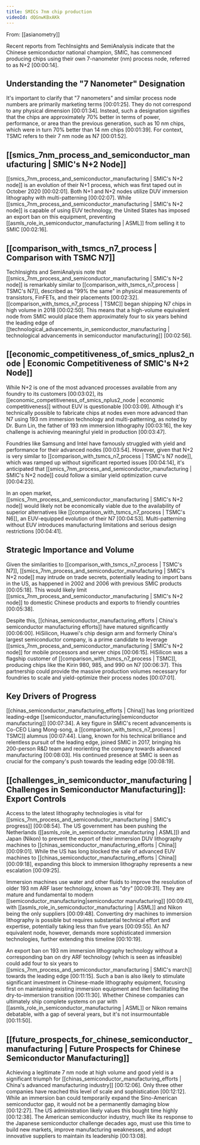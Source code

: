 ```yaml
---
title: SMICs 7nm chip production
videoId: dQGnwKBxAKk
---
```


From: [[asianometry]] <br/> 

Recent reports from TechInsights and SemiAnalysis indicate that the Chinese semiconductor national champion, SMIC, has commenced producing chips using their own 7-nanometer (nm) process node, referred to as N+2 <a class="yt-timestamp" data-t="00:00:14">[00:00:14]</a>.

## Understanding the "7 Nanometer" Designation

It's important to clarify that "7 nanometers" and similar process node numbers are primarily marketing terms <a class="yt-timestamp" data-t="00:01:25">[00:01:25]</a>. They do not correspond to any physical dimension <a class="yt-timestamp" data-t="00:01:34">[00:01:34]</a>. Instead, such a designation signifies that the chips are approximately 70% better in terms of power, performance, or area than the previous generation, such as 10 nm chips, which were in turn 70% better than 14 nm chips <a class="yt-timestamp" data-t="00:01:39">[00:01:39]</a>. For context, TSMC refers to their 7 nm node as N7 <a class="yt-timestamp" data-t="00:01:52">[00:01:52]</a>.

## [[smics_7nm_process_and_semiconductor_manufacturing | SMIC's N+2 Node]]

[[smics_7nm_process_and_semiconductor_manufacturing | SMIC's N+2 node]] is an evolution of their N+1 process, which was first taped out in October 2020 <a class="yt-timestamp" data-t="00:02:01">[00:02:01]</a>. Both N+1 and N+2 nodes utilize DUV immersion lithography with multi-patterning <a class="yt-timestamp" data-t="00:02:07">[00:02:07]</a>. While [[smics_7nm_process_and_semiconductor_manufacturing | SMIC's N+2 node]] is capable of using EUV technology, the United States has imposed an export ban on this equipment, preventing [[asmls_role_in_semiconductor_manufacturing | ASML]] from selling it to SMIC <a class="yt-timestamp" data-t="00:02:16">[00:02:16]</a>.

## [[comparison_with_tsmcs_n7_process | Comparison with TSMC N7]]

TechInsights and SemiAnalysis note that [[smics_7nm_process_and_semiconductor_manufacturing | SMIC's N+2 node]] is remarkably similar to [[comparison_with_tsmcs_n7_process | TSMC's N7]], described as "99% the same" in physical measurements of transistors, FinFETs, and their placements <a class="yt-timestamp" data-t="00:02:32">[00:02:32]</a>. [[comparison_with_tsmcs_n7_process | TSMC]] began shipping N7 chips in high volume in 2018 <a class="yt-timestamp" data-t="00:02:50">[00:02:50]</a>. This means that a high-volume equivalent node from SMIC would place them approximately four to six years behind the leading edge of [[technological_advancements_in_semiconductor_manufacturing | technological advancements in semiconductor manufacturing]] <a class="yt-timestamp" data-t="00:02:56">[00:02:56]</a>.

## [[economic_competitiveness_of_smics_nplus2_node | Economic Competitiveness of SMIC's N+2 Node]]

While N+2 is one of the most advanced processes available from any foundry to its customers <a class="yt-timestamp" data-t="00:03:02">[00:03:02]</a>, its [[economic_competitiveness_of_smics_nplus2_node | economic competitiveness]] without EUV is questionable <a class="yt-timestamp" data-t="00:03:09">[00:03:09]</a>. Although it's technically possible to fabricate chips at nodes even more advanced than N7 using 193 nm immersion technology and multi-patterning, as noted by Dr. Burn Lin, the father of 193 nm immersion lithography <a class="yt-timestamp" data-t="00:03:16">[00:03:16]</a>, the key challenge is achieving meaningful yield in production <a class="yt-timestamp" data-t="00:03:47">[00:03:47]</a>.

Foundries like Samsung and Intel have famously struggled with yield and performance for their advanced nodes <a class="yt-timestamp" data-t="00:03:54">[00:03:54]</a>. However, given that N+2 is very similar to [[comparison_with_tsmcs_n7_process | TSMC's N7 node]], which was ramped up without significant reported issues <a class="yt-timestamp" data-t="00:04:14">[00:04:14]</a>, it's anticipated that [[smics_7nm_process_and_semiconductor_manufacturing | SMIC's N+2 node]] could follow a similar yield optimization curve <a class="yt-timestamp" data-t="00:04:23">[00:04:23]</a>.

In an open market, [[smics_7nm_process_and_semiconductor_manufacturing | SMIC's N+2 node]] would likely not be economically viable due to the availability of superior alternatives like [[comparison_with_tsmcs_n7_process | TSMC's N6]], an EUV-equipped evolution of their N7 <a class="yt-timestamp" data-t="00:04:53">[00:04:53]</a>. Multi-patterning without EUV introduces manufacturing limitations and serious design restrictions <a class="yt-timestamp" data-t="00:04:41">[00:04:41]</a>.

## Strategic Importance and Volume

Given the similarities to [[comparison_with_tsmcs_n7_process | TSMC's N7]], [[smics_7nm_process_and_semiconductor_manufacturing | SMIC's N+2 node]] may intrude on trade secrets, potentially leading to import bans in the US, as happened in 2002 and 2006 with previous SMIC products <a class="yt-timestamp" data-t="00:05:18">[00:05:18]</a>. This would likely limit [[smics_7nm_process_and_semiconductor_manufacturing | SMIC's N+2 node]] to domestic Chinese products and exports to friendly countries <a class="yt-timestamp" data-t="00:05:38">[00:05:38]</a>.

Despite this, [[chinas_semiconductor_manufacturing_efforts | China's semiconductor manufacturing efforts]] have matured significantly <a class="yt-timestamp" data-t="00:06:00">[00:06:00]</a>. HiSilicon, Huawei's chip design arm and formerly China's largest semiconductor company, is a prime candidate to leverage [[smics_7nm_process_and_semiconductor_manufacturing | SMIC's N+2 node]] for mobile processors and server chips <a class="yt-timestamp" data-t="00:06:15">[00:06:15]</a>. HiSilicon was a flagship customer of [[comparison_with_tsmcs_n7_process | TSMC]], producing chips like the Kirin 980, 985, and 990 on N7 <a class="yt-timestamp" data-t="00:06:37">[00:06:37]</a>. This partnership could provide the massive production volumes necessary for foundries to scale and yield-optimize their process nodes <a class="yt-timestamp" data-t="00:07:01">[00:07:01]</a>.

## Key Drivers of Progress

[[chinas_semiconductor_manufacturing_efforts | China]] has long prioritized leading-edge [[semiconductor_manufacturing|semiconductor manufacturing]] <a class="yt-timestamp" data-t="00:07:34">[00:07:34]</a>. A key figure in SMIC's recent advancements is Co-CEO Liang Mong-song, a [[comparison_with_tsmcs_n7_process | TSMC]] alumnus <a class="yt-timestamp" data-t="00:07:44">[00:07:44]</a>. Liang, known for his technical brilliance and relentless pursuit of the leading edge, joined SMIC in 2017, bringing his 200-person R&D team and reorienting the company towards advanced manufacturing <a class="yt-timestamp" data-t="00:08:03">[00:08:03]</a>. His continued presence at SMIC is seen as crucial for the company's push towards the leading edge <a class="yt-timestamp" data-t="00:08:19">[00:08:19]</a>.

## [[challenges_in_semiconductor_manufacturing | Challenges in Semiconductor Manufacturing]]: Export Controls

Access to the latest lithography technologies is vital for [[smics_7nm_process_and_semiconductor_manufacturing | SMIC's progress]] <a class="yt-timestamp" data-t="00:08:54">[00:08:54]</a>. The US government has been pushing the Netherlands ([[asmls_role_in_semiconductor_manufacturing | ASML]]) and Japan (Nikon) to prevent the export of their immersion DUV lithography machines to [[chinas_semiconductor_manufacturing_efforts | China]] <a class="yt-timestamp" data-t="00:09:01">[00:09:01]</a>. While the US has long blocked the sale of advanced EUV machines to [[chinas_semiconductor_manufacturing_efforts | China]] <a class="yt-timestamp" data-t="00:09:18">[00:09:18]</a>, expanding this block to immersion lithography represents a new escalation <a class="yt-timestamp" data-t="00:09:25">[00:09:25]</a>.

Immersion machines use water and other fluids to improve the resolution of older 193 nm ARF laser technology, known as "dry" <a class="yt-timestamp" data-t="00:09:31">[00:09:31]</a>. They are mature and fundamental to modern [[semiconductor_manufacturing|semiconductor manufacturing]] <a class="yt-timestamp" data-t="00:09:41">[00:09:41]</a>, with [[asmls_role_in_semiconductor_manufacturing | ASML]] and Nikon being the only suppliers <a class="yt-timestamp" data-t="00:09:48">[00:09:48]</a>. Converting dry machines to immersion lithography is possible but requires substantial technical effort and expertise, potentially taking less than five years <a class="yt-timestamp" data-t="00:09:55">[00:09:55]</a>. An N7 equivalent node, however, demands more sophisticated immersion technologies, further extending this timeline <a class="yt-timestamp" data-t="00:10:19">[00:10:19]</a>.

An export ban on 193 nm immersion lithography technology without a corresponding ban on dry ARF technology (which is seen as infeasible) could add four to six years to [[smics_7nm_process_and_semiconductor_manufacturing | SMIC's march]] towards the leading edge <a class="yt-timestamp" data-t="00:11:15">[00:11:15]</a>. Such a ban is also likely to stimulate significant investment in Chinese-made lithography equipment, focusing first on maintaining existing immersion equipment and then facilitating the dry-to-immersion transition <a class="yt-timestamp" data-t="00:11:30">[00:11:30]</a>. Whether Chinese companies can ultimately ship complete systems on par with [[asmls_role_in_semiconductor_manufacturing | ASML]] or Nikon remains debatable, with a gap of several years, but it's not insurmountable <a class="yt-timestamp" data-t="00:11:50">[00:11:50]</a>.

## [[future_prospects_for_chinese_semiconductor_manufacturing | Future Prospects for Chinese Semiconductor Manufacturing]]

Achieving a legitimate 7 nm node at high volume and good yield is a significant triumph for [[chinas_semiconductor_manufacturing_efforts | China's advanced manufacturing industry]] <a class="yt-timestamp" data-t="00:12:06">[00:12:06]</a>. Only three other companies have reached this level of scale and sophistication <a class="yt-timestamp" data-t="00:12:12">[00:12:12]</a>. While an immersion ban could temporarily expand the Sino-American semiconductor gap, it would not be a permanently damaging blow <a class="yt-timestamp" data-t="00:12:27">[00:12:27]</a>. The US administration likely values this bought time highly <a class="yt-timestamp" data-t="00:12:38">[00:12:38]</a>. The American semiconductor industry, much like its response to the Japanese semiconductor challenge decades ago, must use this time to build new markets, improve manufacturing weaknesses, and adopt innovative suppliers to maintain its leadership <a class="yt-timestamp" data-t="00:13:08">[00:13:08]</a>.